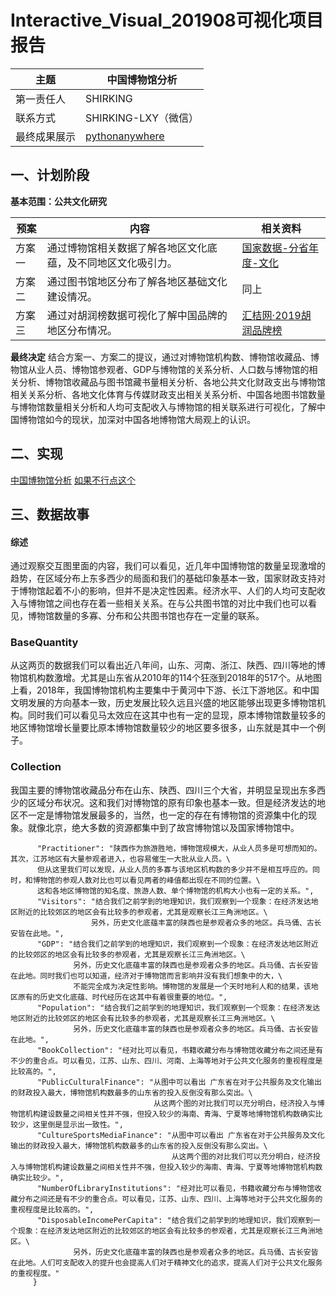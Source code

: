 # Interactive_Visual_201908可视化项目报告

|主题|中国博物馆分析|
|---|---|
|第一责任人|SHIRKING|
|联系方式|SHIRKING-LXY（微信）|
|最终成果展示|[pythonanywhere](http://shirkingliang.pythonanywhere.com/)|

## 一、计划阶段

**基本范围：公共文化研究**

|预案|内容|相关资料|
|---|---|---|
|方案一|通过博物馆相关数据了解各地区文化底蕴，及不同地区文化吸引力。|[国家数据-分省年度-文化](http://data.stats.gov.cn/easyquery.htm?cn=E0103)|
|方案二|通过图书馆地区分布了解各地区基础文化建设情况。|同上|
|方案三|通过对胡润榜数据可视化了解中国品牌的地区分布情况。|[汇桔网·2019胡润品牌榜](http://www.hurun.net/CN/Article/Details?num=6F31B786AD94)


**最终决定**
结合方案一、方案二的提议，通过对博物馆机构数、博物馆收藏品、博物馆从业人员、博物馆参观者、GDP与博物馆的关系分析、人口数与博物馆的相关分析、博物馆收藏品与图书馆藏书量相关分析、各地公共文化财政支出与博物馆相关关系分析、各地文化体育与传媒财政支出相关关系分析、中国各地图书馆数量与博物馆数量相关分析和人均可支配收入与博物馆的相关联系进行可视化，了解中国博物馆如今的现状，加深对中国各地博物馆大局观上的认识。


## 二、实现

[中国博物馆分析](http://shirkingliang.pythonanywhere.com/)
[如果不行点这个](http://hanxingting.pythonanywhere.com)

## 三、数据故事

#### 综述
通过观察交互图里面的内容，我们可以看见，近几年中国博物馆的数量呈现激增的趋势，在区域分布上东多西少的局面和我们的基础印象基本一致，国家财政支持对于博物馆起着不小的影响，但并不是决定性因素。经济水平、人们的人均可支配收入与博物馆之间也存在着一些相关关系。在与公共图书馆的对比中我们也可以看见，博物馆数量的多寡、分布和公共图书馆也存在一定量的联系。


### BaseQuantity

从这两页的数据我们可以看出近八年间，山东、河南、浙江、陕西、四川等地的博物馆机构数激增。尤其是山东省从2010年的114个狂涨到2018年的517个。从地图上看，2018年，我国博物馆机构主要集中于黄河中下游、长江下游地区。和中国文明发展的方向基本一致，历史发展比较久远且兴盛的地区能够出现更多博物馆机构。同时我们可以看见马太效应在这其中也有一定的显现，原本博物馆数量较多的地区博物馆增长量要比原本博物馆数量较少的地区要多很多，山东就是其中一个例子。


### Collection

我国主要的博物馆收藏品分布在山东、陕西、四川三个大省，并明显呈现出东多西少的区域分布状况。这和我们对博物馆的原有印象也基本一致。但是经济发达的地区不一定是博物馆发展最多的，当然，也一定的存在有博物馆的资源集中化的现象。就像北京，绝大多数的资源都集中到了故宫博物馆以及国家博物馆中。


          "Practitioner": "陕西作为旅游胜地，博物馆规模大，从业人员多是可想而知的。其次，江苏地区有大量参观者进入，也容易催生一大批从业人员。\
          但从这里我们可以发现，从业人员的多寡与该地区机构数的多少并不是相互呼应的。同时，和博物馆的参观人数对比也可以看见两者的峰值都出现在不同的位置。\
          这和各地区博物馆的知名度、旅游人数、单个博物馆的机构大小也有一定的关系。",
          "Visitors": "结合我们之前学到的地理知识，我们观察到一个现象：在经济发达地区附近的比较郊区的地区会有比较多的参观者，尤其是观察长江三角洲地区。\
                      另外，历史文化底蕴丰富的陕西也是参观者众多的地区。兵马俑、古长安皆在此地。",
          "GDP": "结合我们之前学到的地理知识，我们观察到一个现象：在经济发达地区附近的比较郊区的地区会有比较多的参观者，尤其是观察长江三角洲地区。\
                  另外，历史文化底蕴丰富的陕西也是参观者众多的地区。兵马俑、古长安皆在此地。同时我们也可以知道，经济对于博物馆而言影响并没有我们想象中的大，\
                  不能完全成为决定性影响。博物馆的发展是一个天时地利人和的结果，该地区原有的历史文化底蕴、时代经历在这其中有着很重要的地位。",
          "Population": "结合我们之前学到的地理知识，我们观察到一个现象：在经济发达地区附近的比较郊区的地区会有比较多的参观者，尤其是观察长江三角洲地区。\
                  另外，历史文化底蕴丰富的陕西也是参观者众多的地区。兵马俑、古长安皆在此地。",
          "BookCollection": "经对比可以看见，书籍收藏分布与博物馆收藏分布之间还是有不少的重合点。可以看见，江苏、山东、四川、河南、上海等地对于公共文化服务的重视程度是比较高的。",
          "PublicCulturalFinance": "从图中可以看出 广东省在对于公共服务及文化输出的财政投入最大，博物馆机构数最多的山东省的投入反倒没有那么突出。\
                                    从这两个图的对比我们可以充分明白，经济投入与博物馆机构建设数量之间相关性并不强，但投入较少的海南、青海、宁夏等地博物馆机构数确实比较少，这里倒是显示出一致性。",
          "CultureSportsMediaFinance": "从图中可以看出 广东省在对于公共服务及文化输出的财政投入最大，博物馆机构数最多的山东省的投入反倒没有那么突出。\
                                        从这两个图的对比我们可以充分明白，经济投入与博物馆机构建设数量之间相关性并不强，但投入较少的海南、青海、宁夏等地博物馆机构数确实比较少。",
          "NumberOfLibraryInstitutions": "经对比可以看见，书籍收藏分布与博物馆收藏分布之间还是有不少的重合点。可以看见，江苏、山东、四川、上海等地对于公共文化服务的重视程度是比较高的。",
          "DisposableIncomePerCapita": "结合我们之前学到的地理知识，我们观察到一个现象：在经济发达地区附近的比较郊区的地区会有比较多的参观者，尤其是观察长江三角洲地区。\
                  另外，历史文化底蕴丰富的陕西也是参观者众多的地区。兵马俑、古长安皆在此地。人们可支配收入的提升也会提高人们对于精神文化的追求，提高人们对于公共文化服务的重视程度。"
         }





